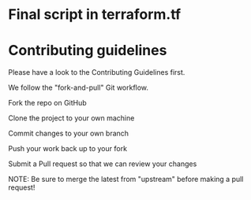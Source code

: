 # Final script in terraform.tf

# Contributing guidelines
Please have a look to the Contributing Guidelines first.

We follow the "fork-and-pull" Git workflow.

Fork the repo on GitHub

Clone the project to your own machine

Commit changes to your own branch

Push your work back up to your fork

Submit a Pull request so that we can review your changes

NOTE: Be sure to merge the latest from "upstream" before making a pull request!
